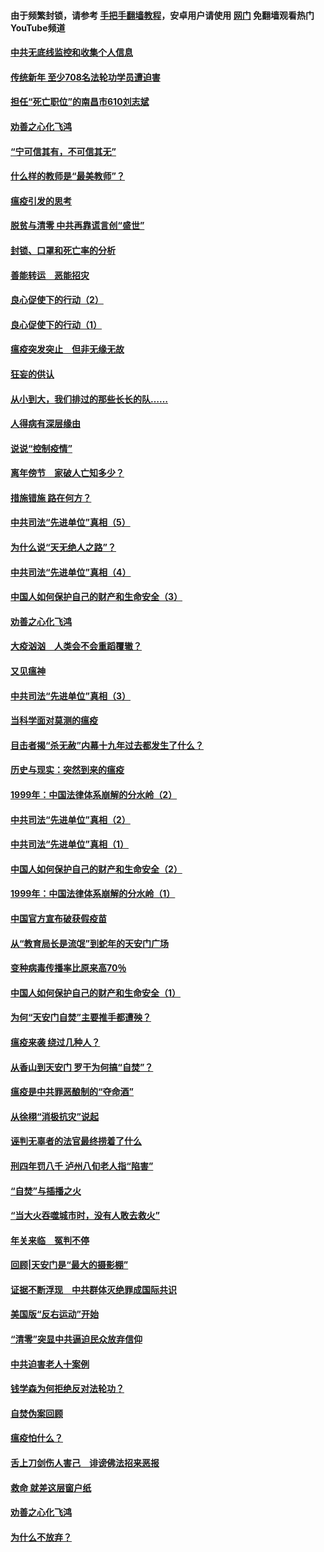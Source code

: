#### 由于频繁封锁，请参考 [手把手翻墙教程](https://github.com/gfw-breaker/guides/wiki/)，安卓用户请使用 [网门](https://github.com/gfw-breaker/nogfw/blob/master/dl.md?t=03140200) 免翻墙观看热门YouTube频道 

#### [中共无底线监控和收集个人信息](../pages/19/422039.md?t=03140200) 

#### [传统新年 至少708名法轮功学员遭迫害](../pages/19/421946.md?t=03140200) 

#### [担任“死亡职位”的南昌市610刘志斌](../pages/19/421957.md?t=03140200) 

#### [劝善之心化飞鸿](../pages/19/421164.md?t=03140200) 

#### [“宁可信其有，不可信其无”](../pages/19/421691.md?t=03140200) 

#### [什么样的教师是“最美教师”？](../pages/19/421755.md?t=03140200) 

#### [瘟疫引发的思考](../pages/19/421594.md?t=03140200) 

#### [脱贫与清零 中共再靠谎言创“盛世”](../pages/19/421590.md?t=03140200) 

#### [封锁、口罩和死亡率的分析](../pages/19/421495.md?t=03140200) 

#### [善能转运　恶能招灾](../pages/19/421334.md?t=03140200) 

#### [良心促使下的行动（2）](../pages/19/421361.md?t=03140200) 

#### [良心促使下的行动（1）](../pages/19/421302.md?t=03140200) 

#### [瘟疫突发突止　但非无缘无故](../pages/19/421281.md?t=03140200) 

#### [狂妄的供认](../pages/19/421199.md?t=03140200) 

#### [从小到大，我们排过的那些长长的队……](../pages/19/421243.md?t=03140200) 

#### [人得病有深层缘由](../pages/19/420864.md?t=03140200) 

#### [说说“控制疫情”](../pages/19/420831.md?t=03140200) 

#### [离年傍节　家破人亡知多少？](../pages/19/420563.md?t=03140200) 

#### [措施错施  路在何方？](../pages/19/420076.md?t=03140200) 

#### [中共司法“先进单位”真相（5）](../pages/19/419453.md?t=03140200) 

#### [为什么说“天无绝人之路”？](../pages/19/419618.md?t=03140200) 

#### [中共司法“先进单位”真相（4）](../pages/19/419452.md?t=03140200) 

#### [中国人如何保护自己的财产和生命安全（3）](../pages/19/419405.md?t=03140200) 

#### [劝善之心化飞鸿](../pages/19/418758.md?t=03140200) 

#### [大疫汹汹　人类会不会重蹈覆辙？](../pages/19/419691.md?t=03140200) 

#### [又见瘟神](../pages/19/419225.md?t=03140200) 

#### [中共司法“先进单位”真相（3）](../pages/19/419451.md?t=03140200) 

#### [当科学面对莫测的瘟疫](../pages/19/419625.md?t=03140200) 

#### [目击者揭“杀无赦”内幕十九年过去都发生了什么？](../pages/19/419617.md?t=03140200) 

#### [历史与现实：突然到来的瘟疫](../pages/19/419619.md?t=03140200) 

#### [1999年：中国法律体系崩解的分水岭（2）](../pages/19/419455.md?t=03140200) 

#### [中共司法“先进单位”真相（2）](../pages/19/419450.md?t=03140200) 

#### [中共司法“先进单位”真相（1）](../pages/19/419449.md?t=03140200) 

#### [中国人如何保护自己的财产和生命安全（2）](../pages/19/419404.md?t=03140200) 

#### [1999年：中国法律体系崩解的分水岭（1）](../pages/19/419454.md?t=03140200) 

#### [中国官方宣布破获假疫苗](../pages/19/419504.md?t=03140200) 

#### [从“教育局长是流氓”到蛇年的天安门广场](../pages/19/419470.md?t=03140200) 

#### [变种病毒传播率比原来高70％](../pages/19/419456.md?t=03140200) 

#### [中国人如何保护自己的财产和生命安全（1）](../pages/19/419403.md?t=03140200) 

#### [为何“天安门自焚”主要推手都遭殃？](../pages/19/419348.md?t=03140200) 

#### [瘟疫来袭 绕过几种人？](../pages/19/419349.md?t=03140200) 

#### [从香山到天安门 罗干为何搞“自焚”？](../pages/19/419270.md?t=03140200) 

#### [瘟疫是中共罪恶酿制的“夺命酒”](../pages/19/419223.md?t=03140200) 

#### [从徐栩“消极抗灾”说起](../pages/19/419224.md?t=03140200) 

#### [诬判无辜者的法官最终捞着了什么](../pages/19/419268.md?t=03140200) 

#### [刑四年罚八千 泸州八旬老人指“陷害”](../pages/19/419232.md?t=03140200) 

#### [“自焚”与插播之火](../pages/19/419226.md?t=03140200) 

#### [“当大火吞噬城市时，没有人敢去救火”](../pages/19/419077.md?t=03140200) 

#### [年关来临　冤判不停](../pages/19/419093.md?t=03140200) 

#### [回顾|天安门是“最大的摄影棚”](../pages/19/380866.md?t=03140200) 

#### [证据不断浮现　中共群体灭绝罪成国际共识](../pages/19/419031.md?t=03140200) 

#### [美国版“反右运动”开始](../pages/19/419030.md?t=03140200) 

#### [“清零”突显中共逼迫民众放弃信仰](../pages/19/418995.md?t=03140200) 

#### [中共迫害老人十案例](../pages/19/418831.md?t=03140200) 

#### [钱学森为何拒绝反对法轮功？](../pages/19/418905.md?t=03140200) 

#### [自焚伪案回顾](../pages/19/418799.md?t=03140200) 

#### [瘟疫怕什么？](../pages/19/418800.md?t=03140200) 

#### [舌上刀剑伤人害己　诽谤佛法招来恶报](../pages/19/418731.md?t=03140200) 

#### [救命 就差这层窗户纸](../pages/19/418706.md?t=03140200) 

#### [劝善之心化飞鸿](../pages/19/416766.md?t=03140200) 

#### [为什么不放弃？](../pages/19/418691.md?t=03140200) 

